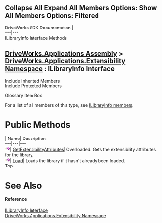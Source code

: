 Collapse All Expand All Members Options: Show All  Members Options: Filtered   
---  
DriveWorks SDK Documentation  |   
---|---  
ILibraryInfo Interface Methods   
  
[DriveWorks.Applications Assembly](topic13.md) > [DriveWorks.Applications.Extensibility Namespace](topic1995.md) : ILibraryInfo Interface  
---  
  
Include Inherited Members    
Include Protected Members    


Glossary Item Box

For a list of all members of this type, see [ILibraryInfo members](topic2056.md).

# Public Methods

| Name| Description  
---|---|---  
![ Method](dotnetimages/Method.gif)| [GetExtensibilityAttributes](topic2060.md)| Overloaded. Gets the extensibility attributes for the library.   
![ Method](dotnetimages/Method.gif)| [Load](topic2064.md)| Loads the library if it hasn't already been loaded.   
Top

# See Also

#### Reference

[ILibraryInfo Interface](topic2055.md)   
[DriveWorks.Applications.Extensibility Namespace](topic1995.md)


